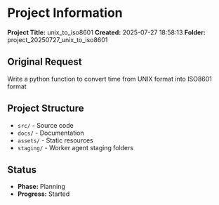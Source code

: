 # Project Information

**Project Title:** unix_to_iso8601
**Created:** 2025-07-27 18:58:13
**Folder:** project_20250727_unix_to_iso8601

## Original Request
Write a python function to convert time from UNIX format into ISO8601 format

## Project Structure
- `src/` - Source code
- `docs/` - Documentation
- `assets/` - Static resources
- `staging/` - Worker agent staging folders

## Status
- **Phase:** Planning
- **Progress:** Started
